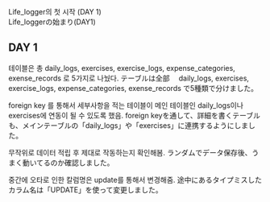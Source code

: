 Life_logger의 첫 시작 (DAY 1)<br>
Life_loggerの始まり(DAY1)


## DAY 1

테이블은 총   daily_logs,  exercises,  exercise_logs,  expense_categories,  exense_records  로 5가지로 나눴다.
テーブルは全部　 daily_logs,  exercises,  exercise_logs,  expense_categories,  exense_records で5種類で分けました。

foreign key 를 통해서 세부사항을 적는 테이블이 메인 테이블인 daily_logs이나 exercises에 연동이 될 수 있도록 했음.
foreign keyを通して、詳細を書くテーブルも、メインテーブルの「daily_logs」や「exercises」に連携するようにしました。
 
무작위로 데이터 적립 후 제대로 작동하는지 확인해봄.
ランダムでデータ保存後、うまく動いてるのか確認しました。

중간에 오타로 인한 칼럼명은 update를 통해서 변경해줌.
途中にあるタイプミスしたカラム名は「UPDATE」を使って変更しました。
